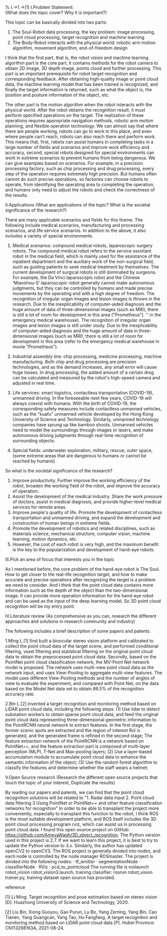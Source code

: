 % I.→1.→(1)
I.Problem Statement:  
(What does the topic cover? Why it is important?)

This topic can be basically divided into two parts:
1. The Soul-Robot data processing, the key problem: image processing, point cloud processing, target recognition and machine learning
2. The Body-Robot interacts with the physical world: robotic arm motion algorithm, movement algorithm, end-of-freedom design

I think that the first part, that is, the robot vision and machine learning algorithm part is the core part, it contains methods for the robot camera to obtain 2D image, 3D depth image, points cloud and further processing. This part is an important prerequisite for robot target recognition and corresponding feedback. After obtaining high-quality image or point cloud data, the machine learning model that has been trained is recognized, and finally the target information is returned, such as what the object is, the position and posture information of the object, etc.

The other part is the motion algorithm when the robot interacts with the physical world. After the robot obtains the recognition result, it must perform specified operations on the target. The realization of these operations requires appropriate navigation methods, robotic arm motion planning, and flexible operation technology. We can almost say that where there are people working, robots can go to work in this place, and even where people can’t reach, robots can also reach there and perform work. This means that, first, robots can assist humans in completing tasks in a large number of fields and scenarios and improve work efficiency and accuracy, second, special robots designed for special environments can work in extreme scenarios to prevent humans from being dangerous. We can give examples based on scenarios. For example, in a precision processing factory, such as chip processing and drug processing, every step of the operation requires extremely high precision. But humans often cannot do such precise operations, so factories can choose robots to operate, from identifying the operating area to completing the operation, and humans only need to adjust the robots and check the correctness of the results.

II.Applications
(What are applications of the topic? What is the societal significance of the research?)

There are many applicable scenarios and fields for this theme. The following include medical scenarios, manufacturing and processing scenarios, and life service scenarios. In addition to the above, it also includes a variety of special environments.

1. Medical scenarios: compound medical robots, laparoscopic surgery robots. The compound medical robot refers to the service assistant robot in the medical field, which is mainly used for the assistance of the inpatient department and the auxiliary work of the non-surgical field, such as guiding patients to seek medical treatment by themselves. The current development of surgical robots is still dominated by surgeons. For example, the Da Vinci laparoscopic robot and the Chinese ‘Miaoshou-S’ laparoscopic robot generally cannot make autonomous judgments, but they can be controlled by humans and made precise movements by the operating end with a high degree of freedom. The recognition of irregular organ images and lesion images is thrown in the research. Due to the inexplicability of computer-aided diagnosis and the huge amount of data of three-dimensional images (such as MRI), there is still a lot of room for development in this area ("Prometheus"). '' in the emergency medical warehouse). The recognition of irregular organ images and lesion images is still under study. Due to the inexplicability of computer-aided diagnosis and the huge amount of data in three-dimensional images (such as MRI), there is still a lot of room for development in this area (refer to the emergency medical warehouse in movie "Prometheus").

2. Industrial assembly line: chip processing, medicine processing, machine manufacturing. Both chip and drug processing are precision technologies, and as the demand increases, any small error will cause huge losses. In drug processing, the added amount of a certain drug can be calculated and measured by the robot's high-speed camera and adjusted in real time.

3. Life services: smart logistics, contactless transportation (COVID-19), unmanned driving. In the foreseeable next few years, COVID-19 will always coexist with humans. With the birth of COVID-19, the corresponding safety measures include contactless unmanned vehicles, such as the "kuafu" unmanned vehicle developed by the Hong Kong University of Science and Technology. Similarly, unmanned technology companies have sprung up like bamboo shoots. Unmanned vehicles need to model the surroundings through images or lasers, and make autonomous driving judgments through real-time recognition of surrounding objects.

4. Special fields: underwater exploration, military, rescue, outer space, (some extreme areas that are dangerous to humans or cannot be reached by humans)

So what is the societal significance of the research?

1. Improve productivity. Further improve the working efficiency of the robot, broaden the working field of the robot, and improve the accuracy of operation.
2. Assist the development of the medical industry. Share the work pressure of doctors, assist in medical diagnosis, and provide higher-level medical services for remote areas.
3. Improve people's quality of life. Promote the development of contactless transportation and unmanned driving, and expand the development and construction of human beings in extreme fields.
4. Promote the development of robotics and related disciplines, such as materials science, mechanical structure, computer vision, machine learning, motion dynamics, etc.
5. However, the cost of each robot is very high, and the maximum benefit is the key to the popularization and development of hand-eye robots.

III.Pick an area of focus that interests you in the topic

As I mentioned before, the core problem of the hand-eye robot is The Soul. How to get closer to the real-life recognition target, and how to make accurate and precise operations after recognizing the target is a problem we need to consider. And I think that the point cloud data contains more information such as the depth of the object than the two-dimensional image. It can provide more operation information for the hand-eye robot and can be used as the input of the deep learning model. So 3D point cloud recognition will be my entry point.

IV.Literature review
(As comprehensive as you can, research the different approaches and solutions in research community and industry)

The following includes a brief description of some papers and patents.

1.Ming L.[1] first built a binocular stereo vision platform and calibrated to collect the point cloud data of the target scene, and performed conditional filtering, voxel filtering and statistical filtering on the original point cloud data to obtain the preprocessed point cloud data. Secondly, based on the PointNet point cloud classification network, the MV-Point Net network model is proposed. The network uses multi-view point cloud data as the network input, and uses View-Pooling to aggregate multi-view features. The model uses different View-Pooling methods and the number of angles of view to evaluate the experiment, and compared with Point Net, on the data based on the Model Net data set to obtain 86.5% of the recognition accuracy rate.

2.Bin L.[2] invented a target recognition and monitoring method based on LiDAR point cloud data, including the following steps: 
(1) Use lidar to detect substation workers to obtain sparse point cloud data, and feed the original point cloud data representing three-dimensional geometric information to the PointRCNN neural network to extract features. In the first stage, the former scenic spots are extracted and the region of interest RoI is generated, and the generated frame is refined in the second stage; The feature extraction network of the PointRCNN is a network based on PointNet++, and the feature extraction part is composed of multi-layer perception (MLP), T-Net and Max-pooling layers;
(2) Use a layer-based accumulation module to accumulate point cloud data to enhance the semantic information of the object;
(3) Use the random forest algorithm to classify the features and determine whether the staff wears a helmet;

V.Open Source research
(Research the different open source projects that touch the topic of your interest, Duplicate the results)

By reading our papers and patents, we can find that the point cloud recognition solutions will be related to "1. Radar data input 2. Point cloud data filtering 3 Using PointNet or PointNet++ and other feature classification networks for recognition" 
In order to be able to transplant the project more conveniently, especially to transplant this function to the robot, I think ROS is the most suitable development platform, and ROS itself includes the 3D point cloud processing program rviz, which can assist us in processing point cloud data.
I found this open source project on GitHub: https://github.com/AmeyaWagh/3D_object_recognition.
The Python version used in this project is 2.7. If we want to learn this project, it is best to try to update the Python version to 3.x. Similarly, the author has updated openCV2 to openCV3. The ROS project is generally divided into nodes, and each node is controlled by the node manager ROSmaster. The project is divided into the following nodes: 
·	tf_emitter 
·	segmentationNode
·	classifierNode
·	RViz
·	pcd_to_pointcloud
The running file is roslaunch robot_vision robot_vision3.launch, training classifier: rosrun robot_vision trainer.py, training dataset open source has provided.

reference

[1]	Li Ming. Target recognition and pose estimation based on stereo vision [D]. Huazhong University of Science and Technology, 2020.

[2]	Liu Bin, Xiong Guoyou, Gao Purun, Lu Bo, Yang Zeming, Yang Bin, Cao Tianen, Yang Guangcan, Yang Tao, Hu Fangfang. A target recognition and monitoring method based on LiDAR point cloud data [P]. Hubei Province: CN113298163A, 2021-08-24.
